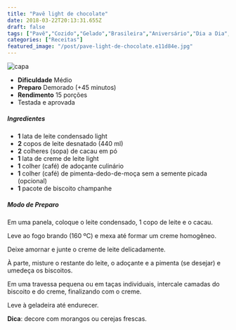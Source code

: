 ```yaml
---
title: "Pavê light de chocolate"
date: 2018-03-22T20:13:31.655Z
draft: false
tags: ["Pavê","Cozido","Gelado","Brasileira","Aniversário","Dia a Dia","Light"]
categories: ["Receitas"]
featured_image: "/post/pave-light-de-chocolate.e11d84e.jpg"
---
```


![capa](/post/pave-light-de-chocolate.e11d84e.jpg)

*   **Dificuldade** Médio
*   **Preparo** Demorado (+45 minutos)
*   **Rendimento** 15 porções
*   Testada e aprovada
    

##### Ingredientes

*   **1** lata de leite condensado light
*   **2** copos de leite desnatado (440 ml)
*   **2** colheres (sopa) de cacau em pó
*   **1** lata de creme de leite light
*   **1** colher (café) de adoçante culinário
*   **1** colher (café) de pimenta-dedo-de-moça sem a semente picada (opcional)
*   **1** pacote de biscoito champanhe

##### Modo de Preparo

Em uma panela, coloque o leite condensado, 1 copo de leite e o cacau.

Leve ao fogo brando (160 ºC) e mexa até formar um creme homogêneo.

Deixe amornar e junte o creme de leite delicadamente.

À parte, misture o restante do leite, o adoçante e a pimenta (se desejar) e umedeça os biscoitos.

Em uma travessa pequena ou em taças individuais, intercale camadas do biscoito e do creme, finalizando com o creme.

Leve à geladeira até endurecer.

**Dica**: decore com morangos ou cerejas frescas.
